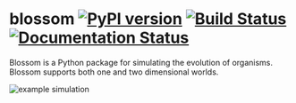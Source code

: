 # blossom [![PyPI version](https://badge.fury.io/py/blossom.svg)](https://badge.fury.io/py/blossom) [![Build Status](https://travis-ci.org/blossom-evolution/blossom.svg?branch=master)](https://travis-ci.org/blossom-evolution/blossom) [![Documentation Status](https://readthedocs.org/projects/blossom/badge/?version=latest)](https://blossom.readthedocs.io/en/latest/?badge=latest)

Blossom is a Python package for simulating the evolution of organisms. Blossom supports both one and two dimensional worlds.

![example simulation](media/combined.gif)
